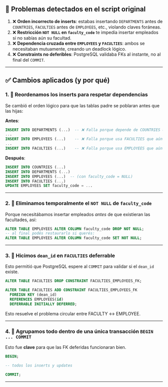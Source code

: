 

## 🧠 Problemas detectados en el script original

1. ❌ **Orden incorrecto de inserts**: estabas insertando `DEPARTMENTS` antes de `COUNTRIES`, `FACULTIES` antes de `EMPLOYEES`, etc., violando claves foráneas.
2. ❌ **Restricción `NOT NULL` en `faculty_code`** te impedía insertar empleados si no sabías aún su facultad.
3. ❌ **Dependencia cruzada entre `EMPLOYEES` y `FACULTIES`**: ambos se necesitaban mutuamente, creando un deadlock lógico.
4. ❌ **Constraints no deferibles**: PostgreSQL validaba FKs al instante, no al final del `COMMIT`.

---

## ✅ Cambios aplicados (y por qué)

### 1. 🔄 **Reordenamos los inserts para respetar dependencias**

Se cambió el orden lógico para que las tablas padre se poblaran antes que las hijas:

**Antes**:

```sql
INSERT INTO DEPARTMENTS (...)  -- ❌ Falla porque depende de COUNTRIES que aún no existen
...
INSERT INTO EMPLOYEES (...)    -- ❌ Falla porque usa FACULTIES que aún no existen
...
INSERT INTO FACULTIES (...)    -- ❌ Falla porque usa EMPLOYEES que aún no existen
```

**Después**:

```sql
INSERT INTO COUNTRIES (...)
INSERT INTO DEPARTMENTS (...)
INSERT INTO EMPLOYEES (...)  -- (con faculty_code = NULL)
INSERT INTO FACULTIES (...)
UPDATE EMPLOYEES SET faculty_code = ...
```

---

### 2. 🧯 **Eliminamos temporalmente el `NOT NULL` de `faculty_code`**

Porque necesitábamos insertar empleados *antes* de que existieran las facultades, así:

```sql
ALTER TABLE EMPLOYEES ALTER COLUMN faculty_code DROP NOT NULL;
-- al final podés restaurarlo si querés:
ALTER TABLE EMPLOYEES ALTER COLUMN faculty_code SET NOT NULL;
```

---

### 3. 🔁 **Hicimos `dean_id` en `FACULTIES` deferrable**

Esto permitió que PostgreSQL espere al `COMMIT` para validar si el `dean_id` existe.

```sql
ALTER TABLE FACULTIES DROP CONSTRAINT FACULTIES_EMPLOYEES_FK;

ALTER TABLE FACULTIES ADD CONSTRAINT FACULTIES_EMPLOYEES_FK
  FOREIGN KEY (dean_id)
  REFERENCES EMPLOYEES(id)
  DEFERRABLE INITIALLY DEFERRED;
```

Esto resuelve el problema circular entre FACULTY ↔ EMPLOYEE.

---

### 4. 🧱 **Agrupamos todo dentro de una única transacción `BEGIN ... COMMIT`**

Esto fue **clave** para que las FK deferidas funcionaran bien.

```sql
BEGIN;

-- todos los inserts y updates

COMMIT;
```

---
